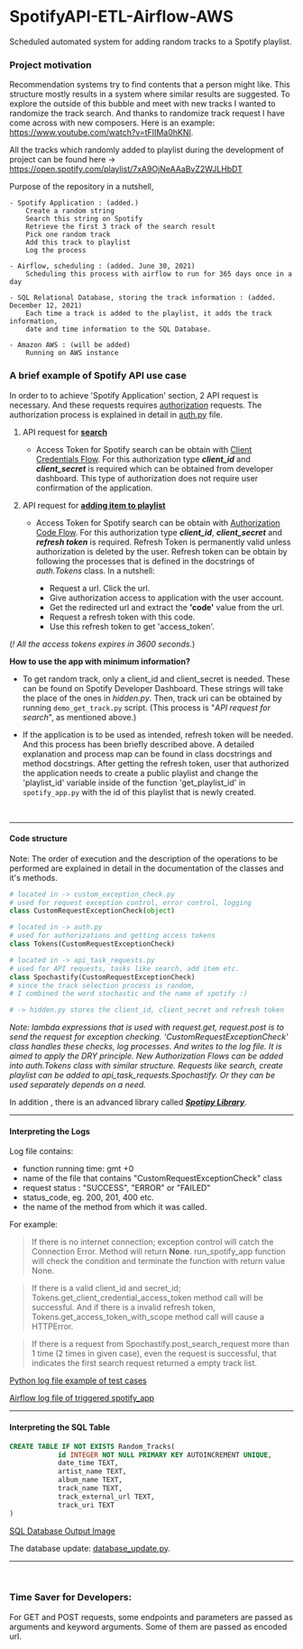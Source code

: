 # SpotifyAPI-ETL-Airflow-AWS
Scheduled automated system for adding random tracks to a Spotify playlist.

### **Project motivation** 
Recommendation systems try to find contents that a person might like. This structure mostly results in a system where similar results are suggested. To explore the outside of this bubble and meet with new tracks I wanted to randomize the track search. And thanks to randomize track request I have come across with new composers. Here is an example: https://www.youtube.com/watch?v=tFIIMa0hKNI.

All the tracks which randomly added to playlist during the development of project can be found here -> https://open.spotify.com/playlist/7xA9OjNeAAaBvZ2WJLHbDT

Purpose of the repository in a nutshell,
    
    - Spotify Application : (added.)
        Create a random string  
        Search this string on Spotify
        Retrieve the first 3 track of the search result
        Pick one random track
        Add this track to playlist
        Log the process
    
    - Airflow, scheduling : (added. June 30, 2021)
        Scheduling this process with airflow to run for 365 days once in a day
    
    - SQL Relational Database, storing the track information : (added. December 12, 2021)
        Each time a track is added to the playlist, it adds the track information, 
        date and time information to the SQL Database.
        
    - Amazon AWS : (will be added)
        Running on AWS instance


### **A brief example of Spotify API use case**

In order to to achieve 'Spotify Application' section, 2 API request is necessary. And these requests requires [authorization](https://developer.spotify.com/documentation/general/guides/authorization-guide/) requests. The authorization process is explained in detail in [auth.py](https://github.com/rootloginson/SpotifyAPI-ETL-Airflow-AWS/blob/master/auth.py) file.

  1. API request for [**search**](https://developer.spotify.com/documentation/web-api/reference/#endpoint-search)
  
      - Access Token for Spotify search can be obtain with [Client Credentials Flow](https://developer.spotify.com/documentation/general/guides/authorization-guide/#client-credentials-flow). For this authorization type ***client_id*** and ***client_secret*** is required which can be obtained from developer dashboard. This type of authorization does not require user confirmation of the application.
      
      
  2. API request for [**adding item to playlist**](https://developer.spotify.com/documentation/web-api/reference/#endpoint-add-tracks-to-playlist)
      - Access Token for Spotify search can be obtain with [Authorization Code Flow](https://developer.spotify.com/documentation/general/guides/authorization-guide/#authorization-code-flow). For this authorization type ***client_id***, ***client_secret*** and ***refresh token*** is required. Refresh Token is permanently valid unless authorization is deleted by the user. Refresh token can be obtain by following the processes that is defined in the docstrings of *auth.Tokens* class. In a nutshell:
      
          - Request a url. Click the url.
          - Give authorization access to application with the user account.
          - Get the redirected url and extract the **'code'** value from the url.
          - Request a refresh token with this code.
          - Use this refresh token to get 'access_token'.
          
(*! All the access tokens expires in 3600 seconds.*)

**How to use the app with minimum information?**

- To get random track, only a client_id and client_secret is needed. These can be found on Spotify Developer Dashboard. These strings will take the place of the ones in *hidden.py*. Then, track uri can be obtained by running ```demo_get_track.py``` script. (This process is "*API request for search*", as mentioned above.)


- If the application is to be used as intended, refresh token will be needed. And this process has been briefly described above. A detailed explanation and process map can be found in class docstrings and method docstrings. After getting the refresh token, user that authorized the application needs to create a public playlist and change the 'playlist_id' variable inside of the function 'get_playlist_id' in ```spotify_app.py``` with the id of this playlist that is newly created.

<p>&nbsp;</p>

---
#### **Code structure**
Note: The order of execution and the description of the operations to be performed are explained in detail in the documentation of the classes and it's methods.

```python
# located in -> custom_exception_check.py
# used for request exception control, error control, logging
class CustomRequestExceptionCheck(object)

# located in -> auth.py
# used for authorizations and getting access tokens 
class Tokens(CustomRequestExceptionCheck)

# located in -> api_task_requests.py
# used for API requests, tasks like search, add item etc. 
class Spochastify(CustomRequestExceptionCheck)  
# since the track selection process is random, 
# I combined the word stochastic and the name of spotify :)

# -> hidden.py stores the client_id, client_secret and refresh token
```
*Note: lambda expressions that is used with request.get, request.post is to send the request for exception checking. 'CustomRequestExceptionCheck' class handles these checks, log processes. And writes to the log file.
It is aimed to apply the DRY principle. New Authorization Flows can be added into auth.Tokens class with similar structure. Requests like search, create playlist can be added to api_task_requests.Spochastify. Or they can be used separately depends on a need.*
    
In addition , there is an advanced library called [***Spotipy Library***](https://spotipy.readthedocs.io/en/2.18.0/).

---
#### **Interpreting the Logs**

Log file contains:

   - function running time: gmt +0 
   - name of the file that contains "CustomRequestExceptionCheck" class
   - request status : "SUCCESS", "ERROR" or "FAILED"
   - status_code, eg. 200, 201, 400 etc.
   - the name of the method from which it was called.

For example:

> If there is no internet connection; exception control will catch the Connection Error. Method will return **None**. run_spotify_app function will check the condition and terminate the function with return value None.
    
> If there is a valid client_id and secret_id; Tokens.get_client_credential_access_token method call will be successful. And if there is a invalid refresh token, Tokens.get_access_token_with_scope method call will cause a HTTPError.

> If there is a request from Spochastify.post_search_request more than 1 time (2 times in given case), even the request is successful, that indicates the first search request returned a empty track list.

[Python log file example of test cases](https://github.com/rootloginson/SpotifyAPI-ETL-Airflow-AWS/blob/master/spotify_app.log)

[Airflow log file of triggered spotify_app](https://raw.githubusercontent.com/rootloginson/SpotifyAPI-ETL-Airflow-AWS/master/airflow_execution_log/airflow_log_triggered_spotify_app.png)

---
#### **Interpreting the SQL Table**
```sql
CREATE TABLE IF NOT EXISTS Random_Tracks(
            id INTEGER NOT NULL PRIMARY KEY AUTOINCREMENT UNIQUE,
            date_time TEXT,
            artist_name TEXT,
            album_name TEXT,
            track_name TEXT,
            track_external_url TEXT,
            track_uri TEXT
)
```
[SQL Database Output Image]()  

The database update: [database_update.py]().

---
<p>&nbsp;</p>

### Time Saver for Developers:
For GET and POST requests, some endpoints and parameters are passed as arguments and keyword arguments. Some of them are passed as encoded url.
